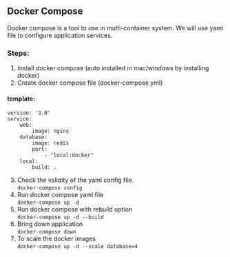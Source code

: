 ## Docker Compose
Docker compose is a tool to use in multi-container system. We will use yaml file to configure application services.

### Steps:
1. Install docker compose (auto installed in mac/windows by installing docker)
2. Create docker compose file (docker-compose.yml)

#### template:

```
version: '3.0'
service:
    web:
        image: nginx
    database:
        image: redis
        port:
            - "local:docker"
    local:
        build: .
```

3. Check the validity of the yaml config file.  
   `docker-compose config`
4. Run docker compose yaml file    
   `docker-compose up -d`
5. Run docker compose with rebuild option  
   `docker-compose up -d --build`
5. Bring down application  
   `docker-compose down`
6. To scale the docker images  
   `docker-compose up -d --scale database=4`